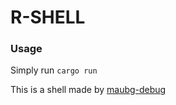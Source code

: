 # R-SHELL

### Usage

Simply run `cargo run`

This is a shell made by [maubg-debug](https//maucode.com)